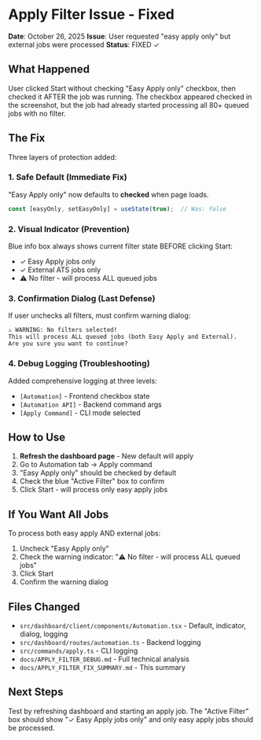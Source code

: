 # Apply Filter Issue - Fixed

**Date**: October 26, 2025
**Issue**: User requested "easy apply only" but external jobs were processed
**Status**: FIXED ✓

## What Happened

User clicked Start without checking "Easy Apply only" checkbox, then checked it AFTER the job was running. The checkbox appeared checked in the screenshot, but the job had already started processing all 80+ queued jobs with no filter.

## The Fix

Three layers of protection added:

### 1. Safe Default (Immediate Fix)
"Easy Apply only" now defaults to **checked** when page loads.

```typescript
const [easyOnly, setEasyOnly] = useState(true);  // Was: false
```

### 2. Visual Indicator (Prevention)
Blue info box always shows current filter state BEFORE clicking Start:
- ✓ Easy Apply jobs only
- ✓ External ATS jobs only  
- ⚠️ No filter - will process ALL queued jobs

### 3. Confirmation Dialog (Last Defense)
If user unchecks all filters, must confirm warning dialog:
```
⚠️ WARNING: No filters selected!
This will process ALL queued jobs (both Easy Apply and External).
Are you sure you want to continue?
```

### 4. Debug Logging (Troubleshooting)
Added comprehensive logging at three levels:
- `[Automation]` - Frontend checkbox state
- `[Automation API]` - Backend command args
- `[Apply Command]` - CLI mode selected

## How to Use

1. **Refresh the dashboard page** - New default will apply
2. Go to Automation tab → Apply command
3. "Easy Apply only" should be checked by default
4. Check the blue "Active Filter" box to confirm
5. Click Start - will process only easy apply jobs

## If You Want All Jobs

To process both easy apply AND external jobs:
1. Uncheck "Easy Apply only" 
2. Check the warning indicator: "⚠️ No filter - will process ALL queued jobs"
3. Click Start
4. Confirm the warning dialog

## Files Changed

- `src/dashboard/client/components/Automation.tsx` - Default, indicator, dialog, logging
- `src/dashboard/routes/automation.ts` - Backend logging
- `src/commands/apply.ts` - CLI logging
- `docs/APPLY_FILTER_DEBUG.md` - Full technical analysis
- `docs/APPLY_FILTER_FIX_SUMMARY.md` - This summary

## Next Steps

Test by refreshing dashboard and starting an apply job. The "Active Filter" box should show "✓ Easy Apply jobs only" and only easy apply jobs should be processed.

